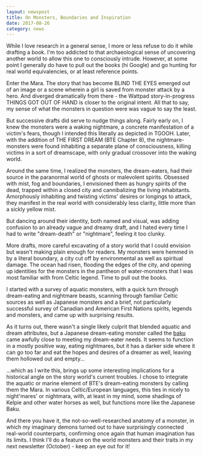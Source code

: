 ```yaml
---
layout: newspost
title: On Monsters, Boundaries and Inspiration
date: 2017-08-26
category: news
---
```


While I love research in a general sense, I more or less refuse to do it while drafting a book. I'm too addicted to that archaeological sense of uncovering another world to allow this one to consciously intrude. However, at some point I generally do have to pull out the books (hi Google) and go hunting for real world equivalencies, or at least reference points.

Enter the Mara. The story that has become BLIND THE EYES emerged out of an image or a scene wherein a girl is saved from monster attack by a hero. And diverged dramatically from there - the Wattpad story-in-progress THINGS GOT OUT OF HAND is closer to the original intent. All that to say, my sense of what the monsters in question were was vague to say the least.

But successive drafts did serve to nudge things along. Fairly early on, I knew the monsters were a waking nightmare, a concrete manifestation of a victim's fears, though I intended this literally as depicted in TGOOH. Later, with the addition of THE FIRST DREAM (BTE Chapter 8), the nightmare-monsters were found inhabiting a separate plane of consciousness, killing victims in a sort of dreamscape, with only gradual crossover into the waking world. 

Around the same time, I realized the monsters, the dream-eaters, had their source in the paranormal world of ghosts or malevolent spirits. Obsessed with mist, fog and boundaries, I envisioned them as hungry spirits of the dead, trapped within a closed city and cannibalizing the living inhabitants. Amorphously inhabiting and twisting victims' desires or longings to attack, they manifest in the real world with considerably less clarity, little more than a sickly yellow mist.

But dancing around their identity, both named and visual, was adding confusion to an already vague and dreamy draft, and I hated every time I had to write "dream-death" or "nightmare", feeling it too clunky. 

More drafts, more careful excavating of a story world that I could envision but wasn't making plain enough for readers. My monsters were hemmed in by a literal boundary, a city cut off by environmental as well as spiritual damage. The ocean had risen, flooding the edges of the city, and opening up identities for the monsters in the pantheon of water-monsters that I was most familiar with from Celtic legend. Time to pull out the books.

I started with a survey of aquatic monsters, with a quick turn through dream-eating and nightmare beasts, scanning through familiar Celtic sources as well as Japanese monsters and a brief, not particularly successful survey of Canadian and American First Nations spirits, legends and monsters, and came up with surprising results.

As it turns out, there wasn't a single likely culprit that blended aquatic and dream attributes, but a Japanese dream-eating monster called the [baku](https://en.wikipedia.org/wiki/Baku_(spirit)) came awfully close to meeting my dream-eater needs. It seems to function in a mostly positive way, eating nightmares, but it has a darker side where it can go too far and eat the hopes and desires of a dreamer as well, leaving them hollowed out and empty...

...which as I write this, brings up some interesting implications for a historical angle on the story world's current troubles. I chose to integrate the aquatic or marine element of BTE's dream-eating monsters by calling them the Mara. In various Celtic/European languages, this ties in nicely to night'mares' or nightmara, with, at least in my mind, some shadings of Kelpie and other water horses as well, but functions more like the Japanese Baku. 

And there you have it, the not-so-well-researched anatomy of a monster, in which my imaginary demons turned out to have surprisingly connected real-world counterparts, confirming once again that human imagination has its limits. I think I'll do a feature on the world monsters and their traits in my next newsletter (October) - keep an eye out for it!
